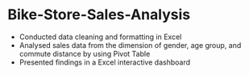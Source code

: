 # Bike-Store-Sales-Analysis
- Conducted data cleaning and formatting in Excel 
- Analysed sales data from the dimension of gender, age group, and commute distance by using Pivot Table
- Presented findings in a Excel interactive dashboard
